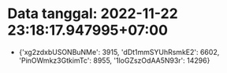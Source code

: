 # Data tanggal: 2022-11-22 23:18:17.947995+07:00

* {'xg2zdxbUSONBuNMe': 3915, 'dDt1mmSYUhRsmkE2': 6602, 'PinOWmkz3GtkimTc': 8955, '1loGZszOdAA5N93r': 14296}
